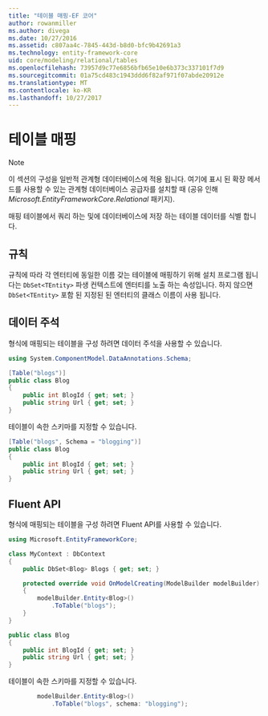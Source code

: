 ```yaml
---
title: "테이블 매핑-EF 코어"
author: rowanmiller
ms.author: divega
ms.date: 10/27/2016
ms.assetid: c807aa4c-7845-443d-b8d0-bfc9b42691a3
ms.technology: entity-framework-core
uid: core/modeling/relational/tables
ms.openlocfilehash: 73957d9c77e6856bfb65e10e6b373c337101f7d9
ms.sourcegitcommit: 01a75cd483c1943ddd6f82af971f07abde20912e
ms.translationtype: MT
ms.contentlocale: ko-KR
ms.lasthandoff: 10/27/2017
---
```

# <a name="table-mapping"></a>테이블 매핑

> [!NOTE]  
> 이 섹션의 구성을 일반적 관계형 데이터베이스에 적용 됩니다. 여기에 표시 된 확장 메서드를 사용할 수 있는 관계형 데이터베이스 공급자를 설치할 때 (공유 인해 *Microsoft.EntityFrameworkCore.Relational* 패키지).

매핑 테이블에서 쿼리 하는 및에 데이터베이스에 저장 하는 테이블 데이터를 식별 합니다.

## <a name="conventions"></a>규칙

규칙에 따라 각 엔터티에 동일한 이름 갖는 테이블에 매핑하기 위해 설치 프로그램 됩니다는 `DbSet<TEntity>` 파생 컨텍스트에 엔터티를 노출 하는 속성입니다. 하지 않으면 `DbSet<TEntity>` 포함 된 지정된 된 엔터티의 클래스 이름이 사용 됩니다.

## <a name="data-annotations"></a>데이터 주석

형식에 매핑되는 테이블을 구성 하려면 데이터 주석을 사용할 수 있습니다.

``` csharp
using System.ComponentModel.DataAnnotations.Schema;
```
``` csharp
[Table("blogs")]
public class Blog
{
    public int BlogId { get; set; }
    public string Url { get; set; }
}
```

테이블이 속한 스키마를 지정할 수 있습니다.

``` csharp
[Table("blogs", Schema = "blogging")]
public class Blog
{
    public int BlogId { get; set; }
    public string Url { get; set; }
}
```

## <a name="fluent-api"></a>Fluent API

형식에 매핑되는 테이블을 구성 하려면 Fluent API를 사용할 수 있습니다.

``` csharp
using Microsoft.EntityFrameworkCore;
```
``` csharp
class MyContext : DbContext
{
    public DbSet<Blog> Blogs { get; set; }

    protected override void OnModelCreating(ModelBuilder modelBuilder)
    {
        modelBuilder.Entity<Blog>()
            .ToTable("blogs");
    }
}

public class Blog
{
    public int BlogId { get; set; }
    public string Url { get; set; }
}
```

테이블이 속한 스키마를 지정할 수 있습니다.

<!-- [!code-csharp[Main](samples/core/relational/Modeling/FluentAPI/Samples/Relational/TableAndSchema.cs?highlight=2)] -->
``` csharp
        modelBuilder.Entity<Blog>()
            .ToTable("blogs", schema: "blogging");
```
